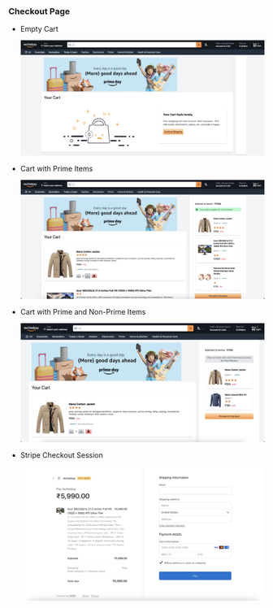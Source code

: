 ### Checkout Page

- Empty Cart
  
  ![Empty Checkout Page](../assets/cart-empty.png)

- Cart with Prime Items
  
  ![Checkout Page with Prime Items](../assets/cart-filled-prime.png)

- Cart with Prime and Non-Prime Items
  
  ![Checkout Page with Prime and Non-Prime Items](../assets/cart-filled-not-prime.png)

- Stripe Checkout Session
  
  ![Stripe Checkout Session](../assets/stripe-checkout.png)